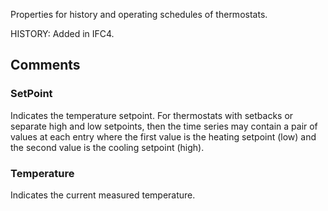 Properties for history and operating schedules of thermostats.

<!-- end of short definition -->
 HISTORY: Added in IFC4.


## Comments

### SetPoint

Indicates the temperature setpoint. For thermostats with setbacks or separate high and low setpoints, then the time series may contain a pair of values at each entry where the first value is the heating setpoint (low) and the second value is the cooling setpoint (high).

### Temperature

Indicates the current measured temperature.

